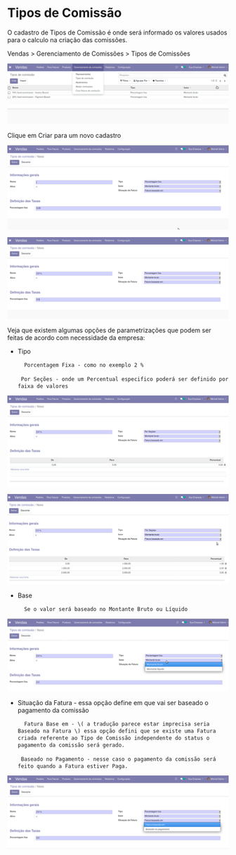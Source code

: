 # Tipos de Comissão

O cadastro de Tipos de Comissão é onde será informado os valores usados para o calculo na criação das comissões.

Vendas &gt; Gerenciamento de Comissões &gt; Tipos de Comissões

![](../../.gitbook/assets/image%20%2873%29.png)

Clique em Criar para um novo cadastro

![](../../.gitbook/assets/image%20%2862%29.png)

![](../../.gitbook/assets/image%20%2863%29.png)



Veja que existem algumas opções de parametrizações que podem ser feitas de acordo com necessidade da empresa:

* Tipo 

        Porcentagem Fixa - como no exemplo 2 % 

       Por Seções - onde um Percentual especifico poderá ser definido por faixa de valores 

  

![](../../.gitbook/assets/image%20%2858%29.png)

![](../../.gitbook/assets/image%20%2855%29.png)

* Base

        Se o valor será baseado no Montante Bruto ou Líquido

![](../../.gitbook/assets/image%20%2861%29.png)

* Situação da Fatura  - essa opção define em que vai ser baseado o pagamento da comissão

        Fatura Base em - \( a tradução parece estar imprecisa seria Baseado na Fatura \) essa opção defini que se existe uma Fatura criada referente ao Tipo de Comissão independente do status o pagamento da comissão será gerado.

       Baseado no Pagamento - nesse caso o pagamento da comissão será feito quando a Fatura estiver Paga.

![](../../.gitbook/assets/image%20%2872%29.png)



